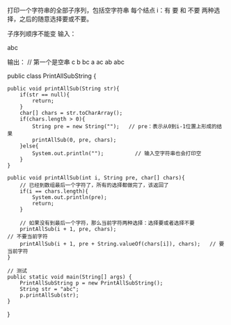 打印一个字符串的全部子序列，包括空字符串
每个结点 i：有 要 和 不要 两种选择，之后的随意选择要或不要。

子序列顺序不能变
输入：

abc

输出：
// 第一个是空串
c
b
bc
a
ac
ab
abc


public class PrintAllSubString {
 
    public void printAllSub(String str){
        if(str == null){
            return;
        }
        char[] chars = str.toCharArray();
        if(chars.length > 0){
            String pre = new String("");   // pre：表示从0到i-1位置上形成的结果
            printAllSub(0, pre, chars);
        }else{
            System.out.println("");          // 输入空字符串也会打印空
        }
    }
 
    public void printAllSub(int i, String pre, char[] chars){
        // 已经到数组最后一个字符了，所有的选择都做完了，该返回了
        if(i == chars.length){
            System.out.println(pre);
            return;
        }
 
        // 如果没有到最后一个字符，那么当前字符两种选择：选择要或者选择不要
        printAllSub(i + 1, pre, chars);                                  // 不要当前字符
        printAllSub(i + 1, pre + String.valueOf(chars[i]), chars);   // 要当前字符
    }
 
    // 测试
    public static void main(String[] args) {
        PrintAllSubString p = new PrintAllSubString();
        String str = "abc";
        p.printAllSub(str);
    }
}
